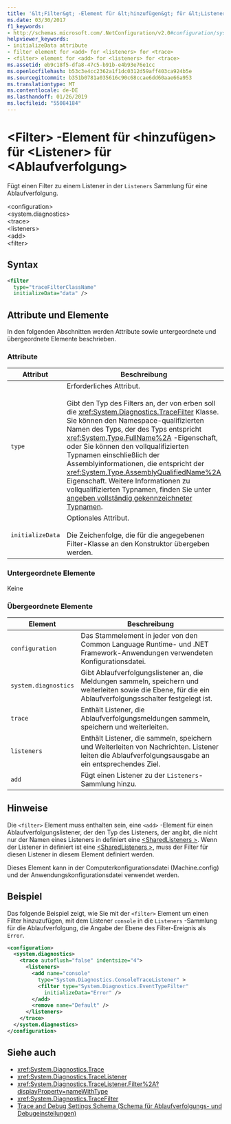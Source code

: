 ```yaml
---
title: '&lt;Filter&gt; -Element für &lt;hinzufügen&gt; für &lt;Listener&gt; für &lt;Ablaufverfolgung&gt;'
ms.date: 03/30/2017
f1_keywords:
- http://schemas.microsoft.com/.NetConfiguration/v2.0#configuration/system.diagnostics/trace/listeners/add/filter
helpviewer_keywords:
- initializeData attribute
- filter element for <add> for <listeners> for <trace>
- <filter> element for <add> for <listeners> for <trace>
ms.assetid: eb9c18f5-dfa8-47c5-b91b-e4b93e76e1cc
ms.openlocfilehash: b53c3e4cc2362a1f1dc0312d59aff403ca924b5e
ms.sourcegitcommit: b351b0781a035616c90c68ccae6dd60aae66a953
ms.translationtype: MT
ms.contentlocale: de-DE
ms.lasthandoff: 01/26/2019
ms.locfileid: "55084184"
---
```

# <a name="ltfiltergt-element-for-ltaddgt-for-ltlistenersgt-for-lttracegt"></a>&lt;Filter&gt; -Element für &lt;hinzufügen&gt; für &lt;Listener&gt; für &lt;Ablaufverfolgung&gt;
Fügt einen Filter zu einem Listener in der `Listeners` Sammlung für eine Ablaufverfolgung.  
  
 \<configuration>  
\<system.diagnostics>  
\<trace>  
\<listeners>  
\<add>  
\<filter>  
  
## <a name="syntax"></a>Syntax  
  
```xml  
<filter   
  type="traceFilterClassName"   
  initializeData="data" />  
```  
  
## <a name="attributes-and-elements"></a>Attribute und Elemente  
 In den folgenden Abschnitten werden Attribute sowie untergeordnete und übergeordnete Elemente beschrieben.  
  
### <a name="attributes"></a>Attribute  
  
|Attribut|Beschreibung|  
|---------------|-----------------|  
|`type`|Erforderliches Attribut.<br /><br /> Gibt den Typ des Filters an, der von erben soll die <xref:System.Diagnostics.TraceFilter> Klasse. Sie können den Namespace-qualifizierten Namen des Typs, der des Typs entspricht <xref:System.Type.FullName%2A> -Eigenschaft, oder Sie können den vollqualifizierten Typnamen einschließlich der Assemblyinformationen, die entspricht der <xref:System.Type.AssemblyQualifiedName%2A> Eigenschaft. Weitere Informationen zu vollqualifizierten Typnamen, finden Sie unter [angeben vollständig gekennzeichneter Typnamen](../../../../../docs/framework/reflection-and-codedom/specifying-fully-qualified-type-names.md).|  
|`initializeData`|Optionales Attribut.<br /><br /> Die Zeichenfolge, die für die angegebenen Filter-Klasse an den Konstruktor übergeben werden.|  
  
### <a name="child-elements"></a>Untergeordnete Elemente  
 Keine  
  
### <a name="parent-elements"></a>Übergeordnete Elemente  
  
|Element|Beschreibung|  
|-------------|-----------------|  
|`configuration`|Das Stammelement in jeder von den Common Language Runtime- und .NET Framework-Anwendungen verwendeten Konfigurationsdatei.|  
|`system.diagnostics`|Gibt Ablaufverfolgungslistener an, die Meldungen sammeln, speichern und weiterleiten sowie die Ebene, für die ein Ablaufverfolgungsschalter festgelegt ist.|  
|`trace`|Enthält Listener, die Ablaufverfolgungsmeldungen sammeln, speichern und weiterleiten.|  
|`listeners`|Enthält Listener, die sammeln, speichern und Weiterleiten von Nachrichten. Listener leiten die Ablaufverfolgungsausgabe an ein entsprechendes Ziel.|  
|`add`|Fügt einen Listener zu der `Listeners`-Sammlung hinzu.|  
  
## <a name="remarks"></a>Hinweise  
 Die `<filter>` Element muss enthalten sein, eine `<add>` -Element für einen Ablaufverfolgungslistener, der den Typ des Listeners, der angibt, die nicht nur der Namen eines Listeners in definiert eine [ \<SharedListeners >](../../../../../docs/framework/configure-apps/file-schema/trace-debug/sharedlisteners-element.md). Wenn der Listener in definiert ist eine [ \<SharedListeners >](../../../../../docs/framework/configure-apps/file-schema/trace-debug/sharedlisteners-element.md), muss der Filter für diesen Listener in diesem Element definiert werden.  
  
 Dieses Element kann in der Computerkonfigurationsdatei (Machine.config) und der Anwendungskonfigurationsdatei verwendet werden.  
  
## <a name="example"></a>Beispiel  
 Das folgende Beispiel zeigt, wie Sie mit der `<filter>` Element um einen Filter hinzuzufügen, mit dem Listener `console` in die `Listeners` -Sammlung für die Ablaufverfolgung, die Angabe der Ebene des Filter-Ereignis als `Error`.  
  
```xml  
<configuration>  
  <system.diagnostics>  
    <trace autoflush="false" indentsize="4">  
      <listeners>  
        <add name="console"   
          type="System.Diagnostics.ConsoleTraceListener" >  
          <filter type="System.Diagnostics.EventTypeFilter"   
            initializeData="Error" />  
        </add>  
        <remove name="Default" />  
      </listeners>  
    </trace>  
  </system.diagnostics>  
</configuration>  
```  
  
## <a name="see-also"></a>Siehe auch
- <xref:System.Diagnostics.Trace>
- <xref:System.Diagnostics.TraceListener>
- <xref:System.Diagnostics.TraceListener.Filter%2A?displayProperty=nameWithType>
- <xref:System.Diagnostics.TraceFilter>
- [Trace and Debug Settings Schema (Schema für Ablaufverfolgungs- und Debugeinstellungen)](../../../../../docs/framework/configure-apps/file-schema/trace-debug/index.md)
